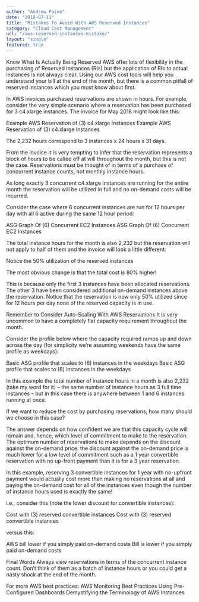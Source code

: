```yaml
---
author: "Andrew Paine"
date: "2018-07-11"
title: "Mistakes To Avoid With AWS Reserved Instances"
category: "Cloud Cost Management"
url: "/aws-reserved-instances-mistake/"
layout: "single"
featured: true
---
```


Know What Is Actually Being Reserved
AWS offer lots of flexibility in the purchasing of Reserved Instances (RIs) but the application of RIs to actual instances is not always clear. Using our AWS cost tools will help you understand your bill at the end of the month, but there is a common pitfall of reserved instances which you must know about first.

In AWS invoices purchased reservations are shown in hours. For example, consider the very simple scenario where a reservation has been purchased for 3 c4.xlarge instances. The invoice for May 2018 might look like this:

Example AWS Reservation of (3) c4.xlarge Instances
Example AWS Reservation of (3) c4.xlarge Instances

The 2,232 hours correspond to 3 instances x 24 hours x 31 days.

From the invoice it is very tempting to infer that the reservation represents a block of hours to be called off at will throughout the month, but this is not the case. Reservations must be thought of in terms of a purchase of concurrent instance counts, not monthly instance hours.

As long exactly 3 concurrent c4.xlarge instances are running for the entire month the reservation will be utilized in full and no on-demand costs will be incurred.

Consider the case where 6 concurrent instances are run for 12 hours per day with all 6 active during the same 12 hour period:

ASG Graph Of (6) Concurrent EC2 Instances
ASG Graph Of (6) Concurrent EC2 Instances

The total instance hours for the month is also 2,232 but the reservation will not apply to half of them and the invoice will look a little different:


Notice the 50% utilization of the reserved instances

The most obvious change is that the total cost is 80% higher!

This is because only the first 3 instances have been allocated reservations. The other 3 have been considered additional on-demand instances above the reservation. Notice that the reservation is now only 50% utilized since for 12 hours per day none of the reserved capacity is in use.

Remember to Consider Auto-Scaling With AWS Reservations
It is very uncommon to have a completely flat capacity requirement throughout the month.

Consider the profile below where the capacity required ramps up and down across the day (for simplicity we’re assuming weekends have the same profile as weekdays):

Basic ASG profile that scales to (6) instances in the weekdays
Basic ASG profile that scales to (6) instances in the weekdays

In this example the total number of instance hours in a month is also 2,232 (take my word for it) – the same number of instance hours as 3 full time instances – but in this case there is anywhere between 1 and 6 instances running at once.

If we want to reduce the cost by purchasing reservations, how many should we choose in this case?

The answer depends on how confident we are that this capacity cycle will remain and, hence, which level of commitment to make to the reservation. The optimum number of reservations to make depends on the discount against the on-demand price: the discount against the on-demand price is much lower for a low level of commitment such as a 1 year convertible reservation with no up-front payment than it is for a 3 year reservation.

In this example, reserving 3 convertible instances for 1 year with no-upfront payment would actually cost more than making no reservations at all and paying the on-demand cost for all of the instances even though the number of instance hours used is exactly the same!

i.e., consider this (note the lower discount for convertible instances):

Cost with (3) reserved convertible instances
Cost with (3) reserved convertible instances

versus this:

AWS bill lower if you simply paid on-demand costs
Bill is lower if you simply paid on-demand costs

Final Words
Always view reservations in terms of the concurrent instance count. Don’t think of them as a batch of instance hours or you could get a nasty shock at the end of the month.

For more AWS best practices:
AWS Monitoring Best Practices Using Pre-Configured Dashboards
Demystifying the Terminology of AWS Instances
